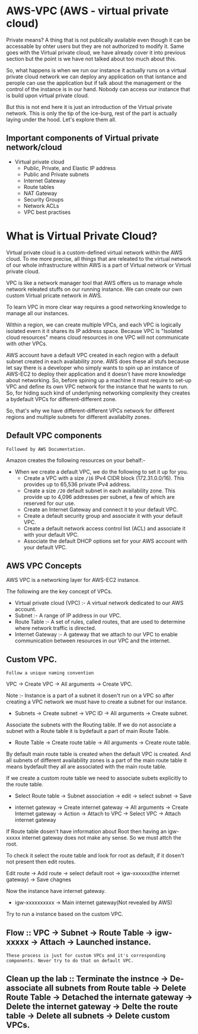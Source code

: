 # AWS-VPC (AWS - virtual private cloud)

Private means? A thing that is not publically available even though it can be accessable by ohter users but they are not authorized to modify it. Same goes with the Virtual private cloud, we have already cover it into previous section but the point is we have not talked about too much about this.

So, what happens is when we run our instance it actually runs on a virtual private cloud network we can deploy any application on that isntance and perople can use the application but if talk about the management or the control of the instance is in our hand. Nobody can access our instance that is build upon virtual private cloud.

But this is not end here it is just an introduction of the Virtual private network. This is only the tip of the ice-burg, rest of the part is actually laying under the hood. Let's explore them all.

## Important components of Virtual private network/cloud

- Virtual private cloud
  - Public, Private, and Elastic IP address
  - Public and Private subnets
  - Internet Gateway
  - Route tables
  - NAT Gateway
  - Security Groups
  - Network ACLs
  - VPC best practises

# What is Virtual Private Cloud?

Virtual private cloud is a custom-defined virtual network within the AWS cloud. To me more precise, all things that are releated to the virtual network of our whole infrastructure within AWS is a part of Virtual network or Virtual private cloud.

VPC is like a network manager tool that AWS offers us to manage whole network releated stuffs on our running instance. We can create our own custom Virtual pricate network in AWS.

To learn VPC in more clear way requires a good networking knowledge to manage all our instances.

Within a region, we can create multiple VPCs, and each VPC is logically isolated evern it it shares its IP address space. Because VPC is "Isolated cloud resources" means cloud resources in one VPC will not communicate with other VPCs.

AWS account have a default VPC created in each region with a default subnet created in each availability zone. AWS does these all stufs because let say there is a developer who simply wants to spin up an instance of AWS-EC2 to deploy their application and it doesn't have more knowledge about networking. So, before spining up a machine it must require to set-up VPC and define its own VPC network for the instance that he wants to run. So, for hiding such kind of underlyning networking complexity they creates a bydefault VPCs for different-different zone.

So, that's why we have different-different VPCs network for different regions and multiple subnets for different availabilty zones.

## Default VPC components

<code>Followed by AWS Documentation.</code>

Amazon creates the following resources on your behalf:-

- When we create a default VPC, we do the following to set it up for you.
  - Create a VPC with a size <code>/16</code> IPv4 CIDR block (172.31.0.0/16). This provides up to 65,536 private IPv4 address.
  - Create a size <code>/20</code> default subnet in each availability zone. This provide up to 4,096 addresses per subnet, a few of which are reserved for our use.
  - Create an Internet Gateway and connect it to your default VPC.
  - Create a default security group and associate it with your default VPC.
  - Create a default network access control list (ACL) and associate it with your default VPC.
  - Associate the default DHCP options set for your AWS account with your default VPC.

## AWS VPC Concepts

AWS VPC is a networking layer for AWS-EC2 instance.

The following are the key concept of VPCs.

- Virtual private cloud (VPC) :- A virtual network dedicated to our AWS account.
- Subnet :- A range of IP address in our VPC.
- Route Table :- A set of rules, called routes, that are used to determine where network traffic is directed.
- Internet Gateway :- A gateway that we attach to our VPC to enable communication between resources in our VPC and the internet.

## Custom VPC.

<code>Follow a unique naming convention</code>

VPC -> Create VPC -> All arguments -> Create VPC.

Note :- Instance is a part of a subnet it dosen't run on a VPC so after creating a VPC network we must have to create a subnet for our instance.

- Subnets -> Create subnet -> VPC ID -> All arguments -> Create subnet.

Associate the subnets with the Routing table. If we do not associate a subnet with a Route table it is bydefault a part of main Route Table.

- Route Table -> Create route table -> All arguments -> Create route table.

By default main route table is created when the default VPC is created. And all subnets of different availability zones is a part of the main route table it means bydefault they all are associated with the main route table.

If we create a custom route table we need to associate subets explicitly to the route table.

- Select Route table -> Subnet association -> edit -> select subnet -> Save

- internet gateway -> Create internet gateway -> All arguments -> Create Internet gateway -> Action -> Attach to VPC -> Select VPC -> Attach internet gateway

If Route table dosen't have information about Root then having an igw-xxxxx internet gateway does not make any sense. So we must attch the root.

To check it select the route table and look for root as default, if it dosen't not present then edit routes.

Edit route -> Add route -> select default root -> igw-xxxxxx(the internet gateway) -> Save chagnes

Now the instance have internet gateway.

- igw-xxxxxxxxxx -> Main internet gateway(Not revealed by AWS)

Try to run a instance based on the custom VPC.

## Flow :: VPC -> Subnet -> Route Table -> igw-xxxxx -> Attach -> Launched instance.

<code>These process is just for custom VPCs and it's corresponding components. Never try to do that on default VPC.</code>

## Clean up the lab :: Terminate the instnce -> De-associate all subnets from Route table -> Delete Route Table -> Detached the internate gateway -> Delete the internet gateway -> Delte the route table -> Delete all subnets -> Delete custom VPCs.
